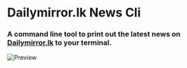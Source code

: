 # Dailymirror.lk News Cli

### A command line tool to print out the latest news on [Dailymirror.lk](http://www.dailymirror.lk/) to your terminal.

![Preview](http://gayan.me/thumbnails/daily-mirror-news-thumb-lg.png)

